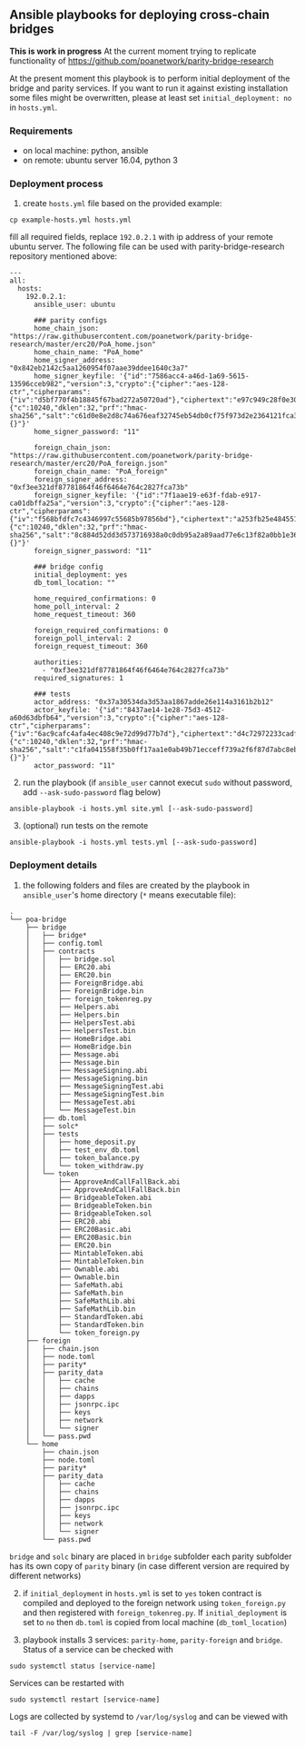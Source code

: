 ## Ansible playbooks for deploying cross-chain bridges

**This is work in progress**
At the current moment trying to replicate functionality of https://github.com/poanetwork/parity-bridge-research

At the present moment this playbook is to perform initial deployment of the bridge and parity services. If you want to run it against existing installation some files might be overwritten, please at least set `initial_deployment: no` in `hosts.yml`.

### Requirements
* on local machine: python, ansible
* on remote: ubuntu server 16.04, python 3

### Deployment process
1. create `hosts.yml` file based on the provided example:
```
cp example-hosts.yml hosts.yml
```
fill all required fields, replace `192.0.2.1` with ip address of your remote ubuntu server.
The following file can be used with parity-bridge-research repository mentioned above:
```
---
all:
  hosts:
    192.0.2.1:
      ansible_user: ubuntu

      ### parity configs
      home_chain_json: "https://raw.githubusercontent.com/poanetwork/parity-bridge-research/master/erc20/PoA_home.json"
      home_chain_name: "PoA_home"
      home_signer_address: "0x842eb2142c5aa1260954f07aae39ddee1640c3a7"
      home_signer_keyfile: '{"id":"7586acc4-a46d-1a69-5615-13596cceb982","version":3,"crypto":{"cipher":"aes-128-ctr","cipherparams":{"iv":"d5bf770f4b18845f67bad272a50720ad"},"ciphertext":"e97c949c28f0e30778359d7ad4ebf023b10a8bd20b023a0dbdae99a89159f96b","kdf":"pbkdf2","kdfparams":{"c":10240,"dklen":32,"prf":"hmac-sha256","salt":"c61d0e8e2d8c74a676eaf32745eb54db0cf75f973d2e2364121fca32a144a605"},"mac":"a61278fdcbcabc19c90fb52a5022bb246024f4ff1660cf961135af51da1b5296"},"address":"842eb2142c5aa1260954f07aae39ddee1640c3a7","name":"","meta":"{}"}'
      home_signer_password: "11"

      foreign_chain_json: "https://raw.githubusercontent.com/poanetwork/parity-bridge-research/master/erc20/PoA_foreign.json"
      foreign_chain_name: "PoA_foreign"
      foreign_signer_address: "0xf3ee321df87781864f46f6464e764c2827fca73b"
      foreign_signer_keyfile: '{"id":"7f1aae19-e63f-fdab-e917-ca01dbffa25a","version":3,"crypto":{"cipher":"aes-128-ctr","cipherparams":{"iv":"f568bfdfc7c4346997c55685b97856bd"},"ciphertext":"a253fb25e484551fa90e50c503cf2b288082e6138efc39d9b95214f2e6b451dd","kdf":"pbkdf2","kdfparams":{"c":10240,"dklen":32,"prf":"hmac-sha256","salt":"8c884d52dd3d573716938a0c0db95a2a89aad77e6c13f82a0bb1e36c72860c9c"},"mac":"fea53c70a3a265a7b618a5839cd51affce4120781cda6a7011ade73b8bb34c45"},"address":"f3ee321df87781864f46f6464e764c2827fca73b","name":"","meta":"{}"}'
      foreign_signer_password: "11"

      ### bridge config
      initial_deployment: yes
      db_toml_location: ""

      home_required_confirmations: 0
      home_poll_interval: 2
      home_request_timeout: 360

      foreign_required_confirmations: 0
      foreign_poll_interval: 2
      foreign_request_timeout: 360

      authorities:
        - "0xf3ee321df87781864f46f6464e764c2827fca73b"
      required_signatures: 1

      ### tests
      actor_address: "0x37a30534da3d53aa1867adde26e114a3161b2b12"
      actor_keyfile: '{"id":"8437ae14-1e28-75d3-4512-a60d63dbfb64","version":3,"crypto":{"cipher":"aes-128-ctr","cipherparams":{"iv":"6ac9cafc4afa4ec408c9e72d99d77b7d"},"ciphertext":"d4c72972233cadf95e3fda4598692cb08461807ebcfa153dc123b48de438bbdb","kdf":"pbkdf2","kdfparams":{"c":10240,"dklen":32,"prf":"hmac-sha256","salt":"c1fa041558f35b0ff17aa1e0ab49b71ecceff739a2f6f87d7abc8eb0661df3c5"},"mac":"d968ac0bad6361192c4ab1c2f96fade3eab05de3c7edd7dfb86b686de2a6429c"},"address":"37a30534da3d53aa1867adde26e114a3161b2b12","name":"","meta":"{}"}'
      actor_password: "11"
```

2. run the playbook (if `ansible_user` cannot execut `sudo` without password, add `--ask-sudo-password` flag below)
```
ansible-playbook -i hosts.yml site.yml [--ask-sudo-password]
```

3. (optional) run tests on the remote
```
ansible-playbook -i hosts.yml tests.yml [--ask-sudo-password]
```

### Deployment details
1. the following folders and files are created by the playbook in `ansible_user`'s home directory (`*` means executable file):
```
.
└── poa-bridge
    ├── bridge
    │   ├── bridge*
    │   ├── config.toml
    │   ├── contracts
    │   │   ├── bridge.sol
    │   │   ├── ERC20.abi
    │   │   ├── ERC20.bin
    │   │   ├── ForeignBridge.abi
    │   │   ├── ForeignBridge.bin
    │   │   ├── foreign_tokenreg.py
    │   │   ├── Helpers.abi
    │   │   ├── Helpers.bin
    │   │   ├── HelpersTest.abi
    │   │   ├── HelpersTest.bin
    │   │   ├── HomeBridge.abi
    │   │   ├── HomeBridge.bin
    │   │   ├── Message.abi
    │   │   ├── Message.bin
    │   │   ├── MessageSigning.abi
    │   │   ├── MessageSigning.bin
    │   │   ├── MessageSigningTest.abi
    │   │   ├── MessageSigningTest.bin
    │   │   ├── MessageTest.abi
    │   │   └── MessageTest.bin
    │   ├── db.toml
    │   ├── solc*
    │   ├── tests
    │   │   ├── home_deposit.py
    │   │   ├── test_env_db.toml
    │   │   ├── token_balance.py
    │   │   └── token_withdraw.py
    │   └── token
    │       ├── ApproveAndCallFallBack.abi
    │       ├── ApproveAndCallFallBack.bin
    │       ├── BridgeableToken.abi
    │       ├── BridgeableToken.bin
    │       ├── BridgeableToken.sol
    │       ├── ERC20.abi
    │       ├── ERC20Basic.abi
    │       ├── ERC20Basic.bin
    │       ├── ERC20.bin
    │       ├── MintableToken.abi
    │       ├── MintableToken.bin
    │       ├── Ownable.abi
    │       ├── Ownable.bin
    │       ├── SafeMath.abi
    │       ├── SafeMath.bin
    │       ├── SafeMathLib.abi
    │       ├── SafeMathLib.bin
    │       ├── StandardToken.abi
    │       ├── StandardToken.bin
    │       └── token_foreign.py
    ├── foreign
    │   ├── chain.json
    │   ├── node.toml
    │   ├── parity*
    │   ├── parity_data
    │   │   ├── cache
    │   │   ├── chains
    │   │   ├── dapps
    │   │   ├── jsonrpc.ipc
    │   │   ├── keys
    │   │   ├── network
    │   │   └── signer
    │   └── pass.pwd
    └── home
        ├── chain.json
        ├── node.toml
        ├── parity*
        ├── parity_data
        │   ├── cache
        │   ├── chains
        │   ├── dapps
        │   ├── jsonrpc.ipc
        │   ├── keys
        │   ├── network
        │   └── signer
        └── pass.pwd
```

`bridge` and `solc` binary are placed in `bridge` subfolder
each parity subfolder has its own copy of `parity` binary (in case different version are required by different networks)

2. if `initial_deployment` in `hosts.yml` is set to `yes` token contract is compiled and deployed to the foreign network using `token_foreign.py` and then registered with `foreign_tokenreg.py`. If `initial_deployment` is set to `no` then `db.toml` is copied from local machine (`db_toml_location`)

3. playbook installs 3 services: `parity-home`, `parity-foreign` and `bridge`. Status of a service can be checked with
```
sudo systemctl status [service-name]
```
Services can be restarted with
```
sudo systemctl restart [service-name]
```
Logs are collected by systemd to `/var/log/syslog` and can be viewed with
```
tail -F /var/log/syslog | grep [service-name]
```

